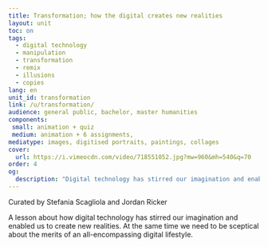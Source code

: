 ```yaml
---
title: Transformation; how the digital creates new realities
layout: unit
toc: on
tags:
  - digital technology
  - manipulation
  - transformation
  - remix
  - illusions
  - copies
lang: en
unit_id: transformation
link: /u/transformation/
audience: general public, bachelor, master humanities
components:
 small: animation + quiz
 medium: animation + 6 assignments,   
mediatype: images, digitised portraits, paintings, collages
cover:
  url: https://i.vimeocdn.com/video/718551052.jpg?mw=960&mh=540&q=70
order: 4
og:
  description: "Digital technology has stirred our imagination and enabled us to create new realities"
---
```

Curated by Stefania Scagliola and Jordan Ricker

A lesson about how digital technology has stirred our imagination and enabled us to create new realities. At the same time we need to be sceptical about the merits of an all-encompassing digital lifestyle.



<!-- more -->
